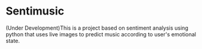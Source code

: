 # Sentimusic
(Under Development)This is a project based on sentiment analysis using python that uses live images to predict music according to user's emotional state.
